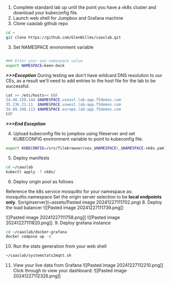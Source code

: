 1. Complete standard lab up until the point you have a vk8s cluster and download your kubeconfig file.
3. Launch web shell for Jumpbox and Grafana machine
4. Clone caaslab github repo
```bash
cd ~
git clone https://github.com/GlenWillms/caaslab.git
```
3. Set NAMESPACE environment variable
```bash

### Enter your own namespace value
export NAMESPACE=keen-duck

```

***>>>Exception***
During testing we don't have wildcard DNS resolution to our CEs, as a result we'll need to add entries to the host file for the lab to be successful.

```bash
cat >> /etc/hosts<< EOF
34.48.159.144 $NAMESPACE.useast.lab-app.f5demos.com
35.236.21.11  $NAMESPACE.uswest.lab-app.f5demos.com
34.89.198.113 $NAMESPACE.europe.lab-app.f5demos.com
EOF
```
***>>>End Exception***

4. Upload kubeconfig file to jumpbox using fileserver and set KUBECONFIG environment variable to point to kubeconfig file.
```bash
export KUBECONFIG=/srv/filebrowser/ves_$NAMESPACE\_$NAMESPACE-vk8s.yaml
```

5. Deploy manifests
```bash
cd ~/caaslab
kubectl apply -f vk8s/
```
6. Deploy origin pool as follows

Reference the k8s service mosquitto for your namespace as: mosquitto.namespace
Set the origin server selection to be **local endpoints only**.
![originserver](~assets/Pasted image 20241227111702.png)
8. Deploy the load balancer
![[Pasted image 20241227111739.png]]

![[Pasted image 20241227111758.png]]
![[Pasted image 20241227111820.png]].
9. Deploy grafana instance
```bash
cd ~/caaslab/docker-grafana
docker compose up -d
```
10. Run the stats generation from your web shell
```bash
~/caaslab/systemstats2mqtt.sh
```

11. View your live data from Grafana
 ![[Pasted image 20241227112210.png]]
Click through to view your dashboard:
![[Pasted image 20241227112326.png]]
